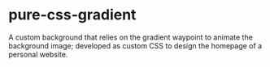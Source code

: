 # pure-css-gradient
A custom background that relies on the gradient waypoint to animate the background image; developed as custom CSS to design the homepage of a personal website.
